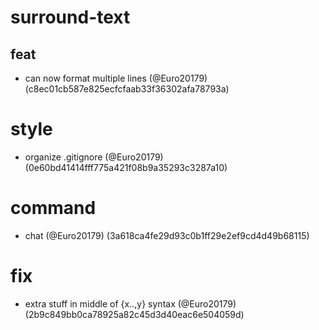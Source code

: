 # surround-text

## feat

* can now format multiple lines (@Euro20179) (c8ec01cb587e825ecfcfaab33f36302afa78793a)


# style

* organize .gitignore (@Euro20179) (0e60bd41414fff775a421f08b9a35293c3287a10)


# command

* chat (@Euro20179) (3a618ca4fe29d93c0b1ff29e2ef9cd4d49b68115)


# fix

* extra stuff in middle of {x..,y} syntax (@Euro20179) (2b9c849bb0ca78925a82c45d3d40eac6e504059d)


